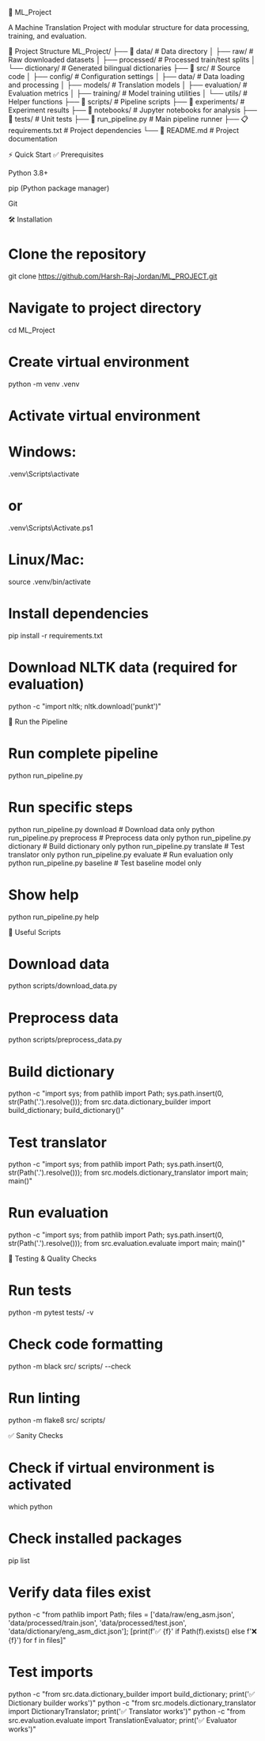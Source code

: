 📂 ML_Project

A Machine Translation Project with modular structure for data processing, training, and evaluation.

📁 Project Structure
ML_Project/
├── 📁 data/               # Data directory
│   ├── raw/               # Raw downloaded datasets
│   ├── processed/          # Processed train/test splits
│   └── dictionary/         # Generated bilingual dictionaries
├── 📁 src/                 # Source code
│   ├── config/             # Configuration settings
│   ├── data/               # Data loading and processing
│   ├── models/             # Translation models
│   ├── evaluation/         # Evaluation metrics
│   ├── training/           # Model training utilities
│   └── utils/              # Helper functions
├── 📁 scripts/              # Pipeline scripts
├── 📁 experiments/          # Experiment results
├── 📁 notebooks/            # Jupyter notebooks for analysis
├── 📁 tests/                # Unit tests
├── 🚀 run_pipeline.py        # Main pipeline runner
├── 📋 requirements.txt       # Project dependencies
└── 📖 README.md              # Project documentation

⚡ Quick Start
✅ Prerequisites

Python 3.8+

pip (Python package manager)

Git

🛠 Installation
# Clone the repository
git clone https://github.com/Harsh-Raj-Jordan/ML_PROJECT.git

# Navigate to project directory
cd ML_Project

# Create virtual environment
python -m venv .venv

# Activate virtual environment
# Windows:
.venv\Scripts\activate
# or
.venv\Scripts\Activate.ps1

# Linux/Mac:
source .venv/bin/activate

# Install dependencies
pip install -r requirements.txt

# Download NLTK data (required for evaluation)
python -c "import nltk; nltk.download('punkt')"

🚀 Run the Pipeline
# Run complete pipeline
python run_pipeline.py

# Run specific steps
python run_pipeline.py download     # Download data only
python run_pipeline.py preprocess   # Preprocess data only
python run_pipeline.py dictionary   # Build dictionary only
python run_pipeline.py translate    # Test translator only
python run_pipeline.py evaluate     # Run evaluation only
python run_pipeline.py baseline     # Test baseline model only

# Show help
python run_pipeline.py help

🔧 Useful Scripts
# Download data
python scripts/download_data.py

# Preprocess data
python scripts/preprocess_data.py

# Build dictionary
python -c "import sys; from pathlib import Path; sys.path.insert(0, str(Path('.').resolve())); from src.data.dictionary_builder import build_dictionary; build_dictionary()"

# Test translator
python -c "import sys; from pathlib import Path; sys.path.insert(0, str(Path('.').resolve())); from src.models.dictionary_translator import main; main()"

# Run evaluation
python -c "import sys; from pathlib import Path; sys.path.insert(0, str(Path('.').resolve())); from src.evaluation.evaluate import main; main()"

🧪 Testing & Quality Checks
# Run tests
python -m pytest tests/ -v

# Check code formatting
python -m black src/ scripts/ --check

# Run linting
python -m flake8 src/ scripts/

✅ Sanity Checks
# Check if virtual environment is activated
which python

# Check installed packages
pip list

# Verify data files exist
python -c "from pathlib import Path; files = ['data/raw/eng_asm.json', 'data/processed/train.json', 'data/processed/test.json', 'data/dictionary/eng_asm_dict.json']; [print(f'✅ {f}' if Path(f).exists() else f'❌ {f}') for f in files]"

# Test imports
python -c "from src.data.dictionary_builder import build_dictionary; print('✅ Dictionary builder works')"
python -c "from src.models.dictionary_translator import DictionaryTranslator; print('✅ Translator works')"
python -c "from src.evaluation.evaluate import TranslationEvaluator; print('✅ Evaluator works')"
